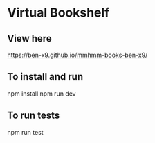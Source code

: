 # Virtual Bookshelf

## View here

https://ben-x9.github.io/mmhmm-books-ben-x9/

## To install and run

npm install
npm run dev

## To run tests

npm run test
